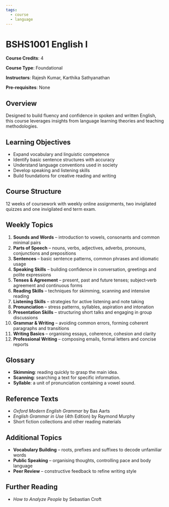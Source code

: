 ```yaml
---
tags:
  - course
  - language
---
```


# BSHS1001 English I

**Course Credits**: 4

**Course Type**: Foundational

**Instructors**: Rajesh Kumar, Karthika Sathyanathan

**Pre-requisites**: None

## Overview
Designed to build fluency and confidence in spoken and written English, this course leverages insights from language learning theories and teaching methodologies.

## Learning Objectives
- Expand vocabulary and linguistic competence
- Identify basic sentence structures with accuracy
- Understand language conventions used in society
- Develop speaking and listening skills
- Build foundations for creative reading and writing

## Course Structure
12 weeks of coursework with weekly online assignments, two invigilated quizzes and one invigilated end term exam.

## Weekly Topics
1. **Sounds and Words** – introduction to vowels, consonants and common minimal pairs
2. **Parts of Speech** – nouns, verbs, adjectives, adverbs, pronouns, conjunctions and prepositions
3. **Sentences** – basic sentence patterns, common phrases and idiomatic usage
4. **Speaking Skills** – building confidence in conversation, greetings and polite expressions
5. **Tenses & Agreement** – present, past and future tenses; subject‑verb agreement and continuous forms
6. **Reading Skills** – techniques for skimming, scanning and intensive reading
7. **Listening Skills** – strategies for active listening and note taking
8. **Pronunciation** – stress patterns, syllables, aspiration and intonation
9. **Presentation Skills** – structuring short talks and engaging in group discussions
10. **Grammar & Writing** – avoiding common errors, forming coherent paragraphs and transitions
11. **Writing Basics** – organising essays, coherence, cohesion and clarity
12. **Professional Writing** – composing emails, formal letters and concise reports

## Glossary
- **Skimming**: reading quickly to grasp the main idea.
- **Scanning**: searching a text for specific information.
- **Syllable**: a unit of pronunciation containing a vowel sound.

## Reference Texts
- *Oxford Modern English Grammar* by Bas Aarts
- *English Grammar in Use* (4th Edition) by Raymond Murphy
- Short fiction collections and other reading materials

## Additional Topics
- **Vocabulary Building** – roots, prefixes and suffixes to decode unfamiliar words
- **Public Speaking** – organising thoughts, controlling pace and body language
- **Peer Review** – constructive feedback to refine writing style

## Further Reading
- *How to Analyze People* by Sebastian Croft
